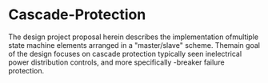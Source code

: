 # Cascade-Protection
The​ ​design​ ​project​ ​proposal​ ​herein​ ​describes​ ​the​ ​implementation​ ​of​ ​multiple​ ​state​ ​machine elements​ ​arranged​ ​in​ ​a​ ​"master/slave"​ ​scheme.​ ​The​ ​main​ ​goal​ ​of​ ​the​ ​design​ ​focuses​ ​on​ ​cascade protection​ ​typically​ ​seen​ ​in​ ​electrical​ ​power​ ​distribution​ ​controls,​ ​and​ ​more​ ​specifically​ ​-breaker failure​ ​protection. 
